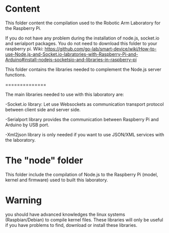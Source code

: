 Content
=======
This folder content the compilation used to the Robotic Arm Laboratory for the Raspberry Pi. 

If you do not have any problem during the installation of node.js, socket.io and serialport packages. You do not need to download this folder to your raspberry pi. Wiki: https://github.com/go-lab/smart-device/wiki/How-to-use-Node.js-and-Socket.io-labratories-with-Raspberry-Pi-and-Arduino#install-nodejs-socketsio-and-libraries-in-raspberry-pi

This folder contains the libraries needed to complement the Node.js server functions.

==============

The main libraries needed to use with this laboratory are:

-Socket.io library: Let use Websockets as communication transport protocol between client side and server side. 

-Serialport library provides the communication between Raspberry Pi and Arduino by USB port.

-Xml2json library is only needed if you want to use JSON/XML services with the laboratory.

The "node" folder
=================
This folder include the compilation of Node.js to the Raspberry Pi (model, kernel and firmware) used to built this laboratory.

Warning
=======
you should have advanced knowledges the linux systems (Raspbian/Debian) to compile kernel files. These libraries will only be useful if you have problems to find, download or install these libraries.
